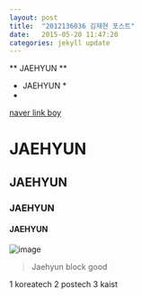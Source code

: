```yaml
---
layout: post
title:  "2012136036 김재현 포스트"
date:   2015-05-20 11:47:20
categories: jekyll update
---
```



** JAEHYUN **

* JAEHYUN *
* 
[naver link boy](www.naver.com)

# JAEHYUN

## JAEHYUN

### JAEHYUN

#### JAEHYUN

![image](http://imgnews.naver.net/image/thumb80/003/2015/05/18/6528285.jpg)

> Jaehyun
> block
> good

1 koreatech
2 postech
3 kaist

